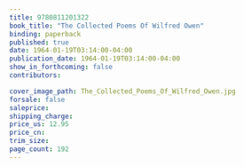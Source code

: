 ```yaml
---
title: 9780811201322
book_title: "The Collected Poems Of Wilfred Owen"
binding: paperback
published: true
date: 1964-01-19T03:14:00-04:00
publication_date: 1964-01-19T03:14:00-04:00
show_in_forthcoming: false
contributors:

cover_image_path: The_Collected_Poems_Of_Wilfred_Owen.jpg
forsale: false
saleprice:
shipping_charge:
price_us: 12.95
price_cn:
trim_size:
page_count: 192
---
```


